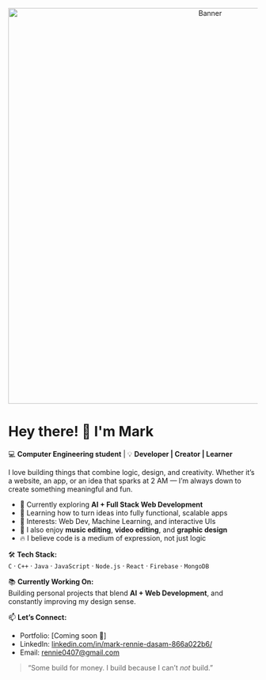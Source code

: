 <p align="center">
  <img src="https://i.pinimg.com/originals/05/f1/7d/05f17d6e87ad18f65940f896f4cf11a4.gif" alt="Banner" width="800"/>
</p>

# Hey there! 👋 I'm Mark  

💻 **Computer Engineering student** | 💡 **Developer | Creator | Learner**  

I love building things that combine logic, design, and creativity. Whether it’s a website, an app, or an idea that sparks at 2 AM — I’m always down to create something meaningful and fun.  

- 🚀 Currently exploring **AI + Full Stack Web Development**  
- 🌱 Learning how to turn ideas into fully functional, scalable apps  
- 🧠 Interests: Web Dev, Machine Learning, and interactive UIs  
- 🎨 I also enjoy **music editing**, **video editing**, and **graphic design**  
- 🔥 I believe code is a medium of expression, not just logic  

🛠️ **Tech Stack:**  
`C` · `C++` · `Java` · `JavaScript` · `Node.js` · `React` · `Firebase` · `MongoDB`

📚 **Currently Working On:**  
Building personal projects that blend **AI + Web Development**, and constantly improving my design sense.

📫 **Let’s Connect:**  
- Portfolio: [Coming soon 🚧]  
- LinkedIn: [linkedin.com/in/mark-rennie-dasam-866a022b6/](#)  
- Email: [rennie0407@gmail.com](mailto:rennie0407@gmail.com)  

> “Some build for money. I build because I can’t *not* build.”
